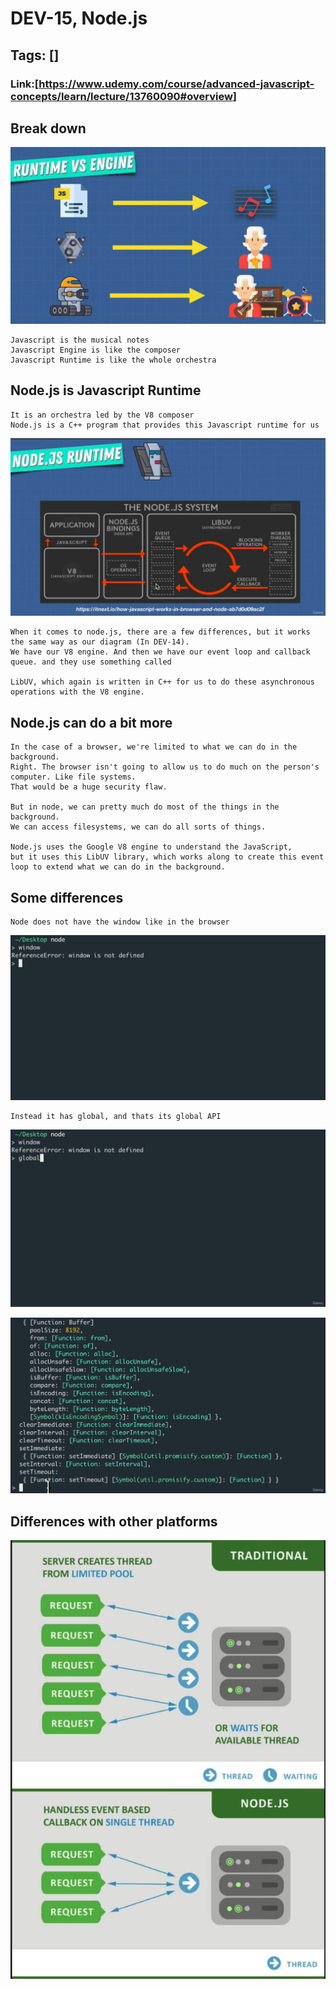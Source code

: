 # DEV-15, Node.js

## Tags: []

### Link:[<https://www.udemy.com/course/advanced-javascript-concepts/learn/lecture/13760090#overview>]


## Break down

![](../images/DEV-15/DEV-15-A1.png)

    Javascript is the musical notes
    Javascript Engine is like the composer
    Javascript Runtime is like the whole orchestra

## Node.js is Javascript Runtime

    It is an orchestra led by the V8 composer
    Node.js is a C++ program that provides this Javascript runtime for us

![](../images/DEV-15/DEV-15-A2.png)

    When it comes to node.js, there are a few differences, but it works the same way as our diagram (In DEV-14).
    We have our V8 engine. And then we have our event loop and callback queue. and they use something called

    LibUV, which again is written in C++ for us to do these asynchronous operations with the V8 engine.

## Node.js can do a bit more

    In the case of a browser, we're limited to what we can do in the background.
    Right. The browser isn't going to allow us to do much on the person's computer. Like file systems.
    That would be a huge security flaw.

    But in node, we can pretty much do most of the things in the background.
    We can access filesystems, we can do all sorts of things. 

    Node.js uses the Google V8 engine to understand the JavaScript, 
    but it uses this LibUV library, which works along to create this event
    loop to extend what we can do in the background.

## Some differences

    Node does not have the window like in the browser

![](../images/DEV-15/DEV-15-B1.png)

    Instead it has global, and thats its global API

![](../images/DEV-15/DEV-15-B2.png)

![](../images/DEV-15/DEV-15-B3.png)

## Differences with other platforms

![](../images/DEV-15/DEV-15-C1.png)
